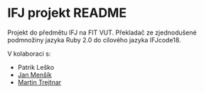 # IFJ projekt README
Projekt do předmětu IFJ na FIT VUT. Překladač ze zjednodušené podmnožiny jazyka Ruby 2.0 do cílového jazyka IFJcode18.

V kolaboraci s:
- Patrik Leško
- [Jan Menšík](https://github.com/Jonnymen)
- [Martin Trejtnar](https://github.com/xCuteDevil)
